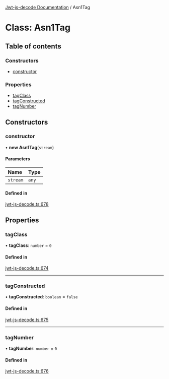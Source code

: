 [Jwt-js-decode Documentation](../README.md) / Asn1Tag

# Class: Asn1Tag

## Table of contents

### Constructors

- [constructor](Asn1Tag.md#constructor)

### Properties

- [tagClass](Asn1Tag.md#tagclass)
- [tagConstructed](Asn1Tag.md#tagconstructed)
- [tagNumber](Asn1Tag.md#tagnumber)

## Constructors

### constructor

• **new Asn1Tag**(`stream`)

#### Parameters

| Name | Type |
| :------ | :------ |
| `stream` | `any` |

#### Defined in

[jwt-js-decode.ts:678](https://github.com/tomitribe/jwt-js-decode/blob/07584e8/src/jwt-js-decode.ts#L678)

## Properties

### tagClass

• **tagClass**: `number` = `0`

#### Defined in

[jwt-js-decode.ts:674](https://github.com/tomitribe/jwt-js-decode/blob/07584e8/src/jwt-js-decode.ts#L674)

___

### tagConstructed

• **tagConstructed**: `boolean` = `false`

#### Defined in

[jwt-js-decode.ts:675](https://github.com/tomitribe/jwt-js-decode/blob/07584e8/src/jwt-js-decode.ts#L675)

___

### tagNumber

• **tagNumber**: `number` = `0`

#### Defined in

[jwt-js-decode.ts:676](https://github.com/tomitribe/jwt-js-decode/blob/07584e8/src/jwt-js-decode.ts#L676)
